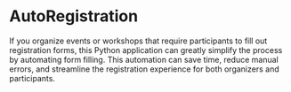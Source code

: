 # AutoRegistration
If you organize events or workshops that require participants to fill out registration forms, this Python application can greatly simplify the process by automating form filling. This automation can save time, reduce manual errors, and streamline the registration experience for both organizers and participants.
